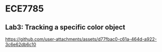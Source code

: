 # ECE7785

## Lab3: Tracking a specific color object
https://github.com/user-attachments/assets/d77fbac0-c61a-464d-a922-3c6e62db6c10
